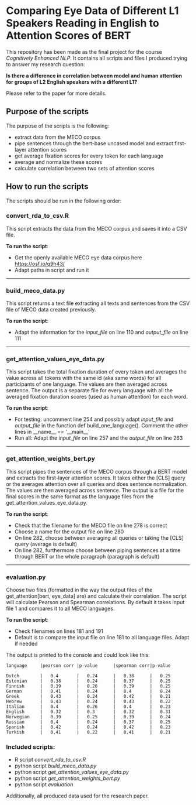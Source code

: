 # Comparing Eye Data of Different L1 Speakers Reading in English to Attention Scores of BERT

This repository has been made as the final project for the course *Cognitively Enhanced NLP*.
It contains all scripts and files I produced trying to answer my research question:

**Is there a difference in correlation between model and human attention for groups of L2 English speakers with a different L1?** 

Please refer to the paper for more details.

## Purpose of the scripts

The purpose of the scripts is the following:

- extract data from the MECO corpus
- pipe sentences through the bert-base uncased model and extract first-layer attention scores
- get average fixation scores for every token for each language
- average and normalize these scores
- calculate correlation between two sets of attention scores



## How to run the scripts



The scripts should be run in the following order:

### convert_rda_to_csv.R
This script extracts the data from the MECO corpus and saves it into a CSV file.

**To run the script**:
- Get the openly available MECO eye data corpus here https://osf.io/q9h43/
- Adapt paths in script and run it

------------------------------------------------------
### build_meco_data.py
This script returns a text file extracting all texts and sentences from the CSV file of MECO data created previously.

**To run the script**:
- Adapt the information for the *input_file* on line 110 and *output_file* on line 111

------------------------------------------------------
### get_attention_values_eye_data.py
This script takes the total fixation duration of every token and averages the value across all tokens with the same id
(aka same words) for all participants of one language. The values are then averaged across sentence.
The output is a separate file for every language with all the averaged fixation duration scores 
(used as human attention) for each word.

**To run the script**:
- For testing: uncomment line 254
and possibly adapt *input_file* and *output_file* in the function def build_one_language().
Comment the other lines in \_\_name__ == '\_\_main__'
- Run all: Adapt the *input_file* on line 257 and the *output_file* on line 263

------------------------------------------------------
### get_attention_weights_bert.py
This script pipes the sentences of the MECO corpus through a BERT model and extracts the first-layer attention scores.
It takes either the [CLS] query or the averages attention over all queries and does sentence normalization.
The values are then averaged across sentence.
The output is a file for the final scores in the same format as the language files from the get_attention_values_eye_data.py.


**To run the script**:
- Check that the filename for the MECO file on line 278 is correct
- Choose a name for the output file on line 280
- On line 282, choose between averaging all queries or taking the [CLS] query (average is default)
- On line 282, furthermore choose between piping sentences at a time through BERT or the whole paragraph 
(paragraph is default)

------------------------------------------------------
### evaluation.py
Choose two files (formatted in the way the output files of the get_attention[bert, eye_data] are) and calculate their
correlation. The script will calculate Pearson and Spearman correlations. By default it takes input file 1 and compares 
it to all MECO languages.

**To run the script**:
- Check filenames on lines 181 and 191
- Default is to compare the input file on line 181 to all language files. Adapt if needed

The output is printed to the console and could look like this:


```console
language     |pearson corr |p-value      |spearman corr|p-value

Dutch        |   0.4       |   0.24      |   0.38      |   0.25
Estonian     |   0.38      |   0.24      |   0.37      |   0.25
Finnish      |   0.39      |   0.26      |   0.39      |   0.25
German       |   0.41      |   0.24      |   0.4       |   0.24
Greek        |   0.43      |   0.24      |   0.42      |   0.21
Hebrew       |   0.43      |   0.24      |   0.43      |   0.22
Italian      |   0.4       |   0.26      |   0.4       |   0.23
English      |   0.32      |   0.3       |   0.32      |   0.31
Norwegian    |   0.39      |   0.25      |   0.39      |   0.24
Russian      |   0.4       |   0.24      |   0.37      |   0.25
Spanish      |   0.42      |   0.24      |   0.42      |   0.23
Turkish      |   0.41      |   0.22      |   0.41      |   0.21
```


### Included scripts:
- R script *convert_rda_to_csv.R*
- python script *build_meco_data.py*
- python script *get_attention_values_eye_data.py*
- python script *get_attention_weights_bert.py*
- python script *evaluation*

Additionally, all produced data used for the research paper.